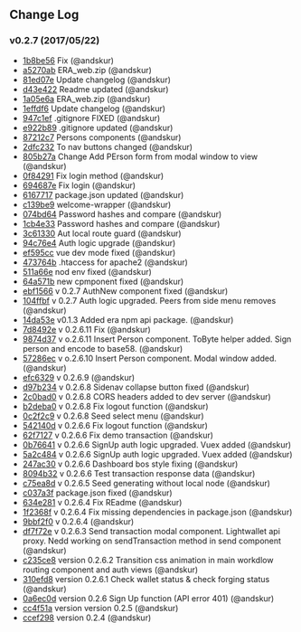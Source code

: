 ## Change Log

### v0.2.7 (2017/05/22)
- [1b8be56](https://github.com/andskur/ERA_web/commit/1b8be56fc3d6fa961ea35a80b6e896000e48f695) Fix (@andskur)
- [a5270ab](https://github.com/andskur/ERA_web/commit/a5270ab205a15249fb4d4549cb265f3d6319cb31) ERA_web.zip (@andskur)
- [81ed07e](https://github.com/andskur/ERA_web/commit/81ed07e46a72aa5e9f8c15c3b251f9b40bd7b9dc) Update changelog (@andskur)
- [d43e422](https://github.com/andskur/ERA_web/commit/d43e4222647209e35d3699932bc0ffd1107a47f1) Readme updated (@andskur)
- [1a05e6a](https://github.com/andskur/ERA_web/commit/1a05e6a68f54101fdb787d7a0edbfee8883138d2) ERA_web.zip (@andskur)
- [1effdf6](https://github.com/andskur/ERA_web/commit/1effdf60e818bd71a456c2e30a76200b8fa7ec35) Update changelog (@andskur)
- [947c1ef](https://github.com/andskur/ERA_web/commit/947c1ef7a952dae8f0bc98a209441f4223d89f79) .gitignore FIXED (@andskur)
- [e922b89](https://github.com/andskur/ERA_web/commit/e922b895e509e6f36a1ceed0993ed9175b412d49) .gitignore updated (@andskur)
- [87212c7](https://github.com/andskur/ERA_web/commit/87212c7e0672b98e98d875a830f41367d8a051cf) Persons components (@andskur)
- [2dfc232](https://github.com/andskur/ERA_web/commit/2dfc2320365f8293370284e56cba66d142188c77) To nav buttons changed (@andskur)
- [805b27a](https://github.com/andskur/ERA_web/commit/805b27a97defb7eb2f0e91e3d61849ff02403490) Change Add PErson form from modal window to view (@andskur)
- [0f84291](https://github.com/andskur/ERA_web/commit/0f842915cf7cb989c7c3bc854682455d21ed07e9) Fix login method (@andskur)
- [694687e](https://github.com/andskur/ERA_web/commit/694687eecb908ed32003a85dc8c51969c24b56b3) Fix login (@andskur)
- [6167717](https://github.com/andskur/ERA_web/commit/6167717a5327cb2acfb47337d04e3b0c91004b3f) package.json updated (@andskur)
- [c139be9](https://github.com/andskur/ERA_web/commit/c139be92afed67d0e6aadb42e6b98b89c8884a3c) welcome-wrapper (@andskur)
- [074bd64](https://github.com/andskur/ERA_web/commit/074bd648c2a72ff4ce9efcaa90000200bd07af9c) Password hashes and compare (@andskur)
- [1cb4e33](https://github.com/andskur/ERA_web/commit/1cb4e334e41c5f1862178b51efee16cbbf1ac485) Password hashes and compare (@andskur)
- [3c61330](https://github.com/andskur/ERA_web/commit/3c61330699ca5680a11b5efb62628d9f17f002e6) Aut local route guard (@andskur)
- [94c76e4](https://github.com/andskur/ERA_web/commit/94c76e4ccb7735ec7e4419539e5506f940bcea53) Auth logic upgrade (@andskur)
- [ef595cc](https://github.com/andskur/ERA_web/commit/ef595ccb9c439473063849e32f0f0f72fe8210e8) vue dev mode fixed (@andskur)
- [473764b](https://github.com/andskur/ERA_web/commit/473764b14890788a644e2e23c3ac8477ea6c25c8) .htaccess for apache2 (@andskur)
- [511a66e](https://github.com/andskur/ERA_web/commit/511a66e35dc522ac2d81d07646d3326ed187d565) nod env fixed (@andskur)
- [64a571b](https://github.com/andskur/ERA_web/commit/64a571bcb21888d73260b0f9aecabb1fe1c2c8ab) new cpmponent fixed (@andskur)
- [ebf1566](https://github.com/andskur/ERA_web/commit/ebf15660693d6f7495de71d832b5b42866f175d5) v 0.2.7 AuthNew component fixed (@andskur)
- [104ffbf](https://github.com/andskur/ERA_web/commit/104ffbfb689fb48b92c57b04b6a680d54d0cfb71) v 0.2.7 Auth logic upgraded. Peers from side menu removes (@andskur)
- [14da53e](https://github.com/andskur/ERA_web/commit/14da53e4953bf5236201f19016127924d24c2854) v0.1.3 Added era npm api package. (@andskur)
- [7d8492e](https://github.com/andskur/ERA_web/commit/7d8492ea9df5a9f3207da41b53c845b82fa16d46) v 0.2.6.11 Fix (@andskur)
- [9874d37](https://github.com/andskur/ERA_web/commit/9874d37856c89eed58249985ee3f6228a6650918) v o.2.6.11 Insert Person component. ToByte helper added. Sign person and encode to base58. (@andskur)
- [57286ec](https://github.com/andskur/ERA_web/commit/57286ec246ec86d66e881082f9a86b36e768101f) v o.2.6.10 Insert Person component. Modal window added. (@andskur)
- [efc6329](https://github.com/andskur/ERA_web/commit/efc6329e210b3341c8c56e994f88d9a0b694776a) v 0.2.6.9 (@andskur)
- [d97b234](https://github.com/andskur/ERA_web/commit/d97b234f934f0d55935295d6078934b1898a4198) v 0.2.6.8 Sidenav collapse button fixed (@andskur)
- [2c0bad0](https://github.com/andskur/ERA_web/commit/2c0bad0a265ba16a5d84182f9f400016673f34f9) v 0.2.6.8 CORS headers added to dev server (@andskur)
- [b2deba0](https://github.com/andskur/ERA_web/commit/b2deba036cf4412ccf7428d6c9723d1362f2d1d0) v 0.2.6.8 Fix logout function (@andskur)
- [0c2f2c9](https://github.com/andskur/ERA_web/commit/0c2f2c9708ff590ac1578db36700b6cf0bec8865) v 0.2.6.8 Seed select menu (@andskur)
- [542140d](https://github.com/andskur/ERA_web/commit/542140d7b6d86f4d8cf61a99b942eece26931389) v 0.2.6.6 Fix logout function (@andskur)
- [62f7127](https://github.com/andskur/ERA_web/commit/62f71273eda081590121cb5016bcf4013694ec78) v 0.2.6.6 Fix demo transaction (@andskur)
- [0b76641](https://github.com/andskur/ERA_web/commit/0b76641e0e51c48ebc23ea88107c654ddebd4fa9) v 0.2.6.6 SignUp auth logic upgraded. Vuex added (@andskur)
- [5a2c484](https://github.com/andskur/ERA_web/commit/5a2c4841125cfeb5de6db2cab150a9d894cd0cc7) v 0.2.6.6 SignUp auth logic upgraded. Vuex added (@andskur)
- [247ac30](https://github.com/andskur/ERA_web/commit/247ac30ffbcb9a6195a567b07b50098ff8714feb) v 0.2.6.6 Dashboard bos style fixing (@andskur)
- [8094b32](https://github.com/andskur/ERA_web/commit/8094b32892678bd378192dd54b6054ab81839156) v 0.2.6.6 Test transaction response data (@andskur)
- [c75ea8d](https://github.com/andskur/ERA_web/commit/c75ea8d686c22807e83453f4fdec3cfcfd6cd31e) v 0.2.6.5 Seed generating without local node (@andskur)
- [c037a3f](https://github.com/andskur/ERA_web/commit/c037a3f9aee9f07a8258117b03baef83a0c4c114) package.json fixed (@andskur)
- [634e281](https://github.com/andskur/ERA_web/commit/634e281e3c7054d1b0ac295f7957fada45adcd01) v 0.2.6.4 Fix REadme (@andskur)
- [1f2368f](https://github.com/andskur/ERA_web/commit/1f2368f0efaa19932a2596acd791e52aed4bfd58) v 0.2.6.4 Fix missing dependencies in package.json (@andskur)
- [9bbf2f0](https://github.com/andskur/ERA_web/commit/9bbf2f0927dce82031aef3d303421a8ea57c106b) v 0.2.6.4 (@andskur)
- [df7f72e](https://github.com/andskur/ERA_web/commit/df7f72ed65f73f17445d22d765f2687b05a644a3) v 0.2.6.3 Send transaction modal component. Lightwallet api proxy. Nedd working on sendTransaction method in send component (@andskur)
- [c235ce8](https://github.com/andskur/ERA_web/commit/c235ce82cc1a7d35fe67721b323981c18207ddba) version 0.2.6.2 Transition css animation in main workdlow routing component and auth views (@andskur)
- [310efd8](https://github.com/andskur/ERA_web/commit/310efd8f24f2e2c400cb3ad253ddaf8eb5ba16f0) version 0.2.6.1 Check wallet status & check forging status (@andskur)
- [0a6ec0d](https://github.com/andskur/ERA_web/commit/0a6ec0d4a4ba7c43833e1a4d52413ec8b001e688) version 0.2.6 Sign Up function (API error 401) (@andskur)
- [cc4f51a](https://github.com/andskur/ERA_web/commit/cc4f51a773f8364c5738a8c4aec583af05f937f5) version version 0.2.5 (@andskur)
- [ccef298](https://github.com/andskur/ERA_web/commit/ccef298c9fc2ab661a23c2936e451135fa573517) version 0.2.4 (@andskur)